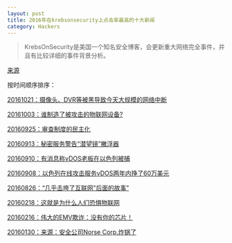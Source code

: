 ```yaml
---
layout: post
title: 2016年在krebsonsecurity上点击率最高的十大新闻
category: Hackers
---
```


> KrebsOnSecurity是美国一个知名安全博客，会更新重大网络完全事件，并且有比较详细的事件背景分析。

[来源](https://krebsonsecurity.com/2016/12/happy-seventh-birthday-krebsonsecurity/#more-37393)

按时间顺序排序：

[20161021：摄像头、DVR等被黑导致今天大规模的网络中断](https://krebsonsecurity.com/2016/10/hacked-cameras-dvrs-powered-todays-massive-internet-outage/)

[20161003：谁制造了被攻击的物联网设备?](https://krebsonsecurity.com/2016/10/who-makes-the-iot-things-under-attack/)

[20160925：审查制度的民主化](https://krebsonsecurity.com/2016/09/the-democratization-of-censorship/)

[20160913：秘密服务警告“潜望镜”撇浮器](https://krebsonsecurity.com/2016/09/secret-service-warns-of-periscope-skimmers/)

[20160910：有消息称vDOS老板在以色列被捕](https://krebsonsecurity.com/2016/09/alleged-vdos-proprietors-arrested-in-israel/)

[20160908：以色列在线攻击服务vDOS两年内挣了60万美元](https://krebsonsecurity.com/2016/09/israeli-online-attack-service-vdos-earned-600000-in-two-years/)

[20160826：“几乎击垮了互联网”后面的故事”](https://krebsonsecurity.com/2016/08/inside-the-attack-that-almost-broke-the-internet/)

[20160218：这就是为什么人们恐惧物联网](https://krebsonsecurity.com/2016/02/this-is-why-people-fear-the-internet-of-things/)

[20160216：伟大的EMV欺诈：没有你的芯片！](https://krebsonsecurity.com/2016/02/the-great-emv-fake-out-no-chip-for-you/)

[20160130：来源：安全公司Norse Corp.炸锅了](https://krebsonsecurity.com/2016/01/sources-security-firm-norse-corp-imploding/)
